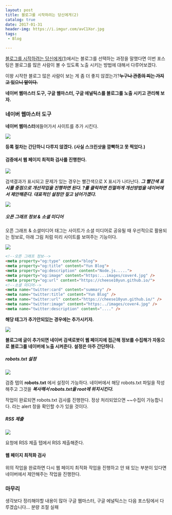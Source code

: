 ```yaml
---
layout: post
title: 블로그를 시작하려는 당신에게(2)
catalog: true
date: 2017-01-31
header-img: https://i.imgur.com/avC1Xor.jpg
tags:
 - Blog

---
```



[블로그를 시작하려는 당신에게(1)](https://cheese10yun.github.io/blog-start)</b>에서는 블로그를 선택하는 과정을 말했다면 이번 포스팅은 블로그를 많은 사람이 볼 수 있도록 노출 시키는 방법에 대해서 다루어보겠다.

이왕 시작한 블로그 많은 사람이 보는 게 좀 더 좋지 않겠는가?<del><b>누구나 관종의 피는 가지고 있으니 말이다.</b></del>

**네이버 웹마스터 도구, 구글 웹마스터, 구글 에널틱스를 블로그를 노출 시키고 관리해 보자.**

### 네이버 웹마스터 도구

**네이버 웹마스터**에들어가서 사이트를 추가 시킨다.

![](https://i.imgur.com/iJNq0q1.png)

**등록 절차는 간단하니 다루지 않겠다. (사실 스크린샷을 깜빡하고 못 찍었다.)**


#### 검증에서 웹 페이지 최적화 검사를 진행한다.
![](https://i.imgur.com/IVQHkGT.png)

검색결과가 표시되고 문제가 있는 경우는 빨간색으로 X 표시가 나타난다. ***그 빨간색 표시를 중점으로 개선작업을 진행하면 된다. ?를 클릭하면 친절하게 개선방법을 네이버에서 제안해준다. 대표적인 설정만 짚고 넘어가겠다.***


![](https://i.imgur.com/GfExIWL.png)

##### 오픈 그래프 정보 & 소셜 미디어
오픈 그래프 & 소셜미디어 태그는 사이트가 소셜 미디어로 공유될 때 우선적으로 활용되는 정보로, 아래 그림 처럼 미리 사이트를 보여주는 기능이다.  

![](https://i.imgur.com/e2onpRV.png)
```html
<!--오픈 그래프 정보-->
<meta property="og:type" content="blog">
<meta property="og:title" content="Yun Blog">
<meta property="og:description" content="Node.js.....">
<meta property="og:image" content="https:...images/cover4.jpg" />
<meta property="og:url" content="https://cheese10yun.github.io/">
<!--소셜 미디어-->
<meta name="twitter:card" content="summary" />
<meta name="twitter:title" content="Yun Blog" />
<meta name="twitter:url" content="https://cheese10yun.github.io/" />
<meta name="twitter:image" content="https:../images/cover4.jpg" />
<meta name="twitter:description" content="...." />
```
**해당 테그가 추가안되있는 경우에는 추가시키자.**

![](/img/blog-start-2/2.png)

**블로그에 글이 추가되면 네이버 검색로봇이 웹 페이지에 접근해 정보를 수집해가 자동으로 블로그를 네이버에 노출 시켜준다. 설정은 아주 간단하다.**

##### robots.txt 설정

![](https://i.imgur.com/vyJsG6s.png)

검증 탭의 **robots.txt** 에서 설정이 가능하다.
네이버에서 해당 robots.txt 파일을 작성해주고 그것을 ***복사해서 robots.txt을 root에 위치시킨다.***

작업이 완료되면 robots.txt 검사를 진행한다. 정상 처리되었으면 ~~수집이 가능합니다. 라는 alert 창을 확인할 수가 있을 것이다.

##### RSS 제출
![](https://i.imgur.com/TH3OBbT.png)

요청에 RSS 제출 텝에서 RSS 제출해준다.

#### 웹 페이지 최적화 검사
위의 작업을 완료하면 다시 웹 페이지 최적화 작업을 진행하고 안 돼 있는 부분이 있다면 네이버에서 제안해주는 작업을 진행한다.


### 마무리

생각보다 정리해야할 내용이 많아 구글 웹마스터, 구글 에널틱스는 다음 포스팅에서 다루겠습니다... 분량 조절 실패
